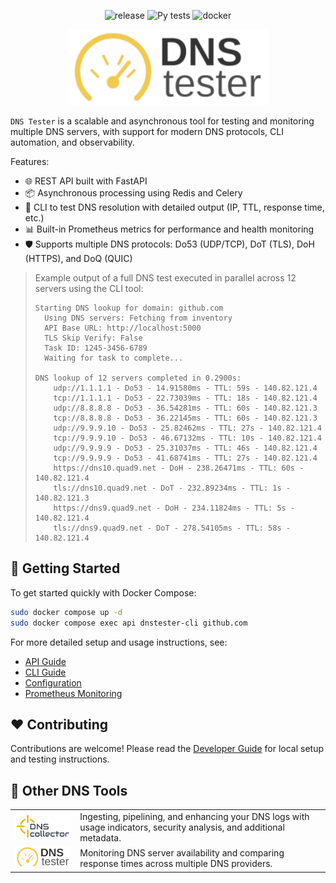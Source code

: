 <p align="center">
  <img src="https://img.shields.io/github/v/release/dmachard/dns-tester?logo=github&sort=semver" alt="release"/>
  <img src="https://img.shields.io/badge/pytest-43-green" alt="Py tests"/>
  <img src="https://img.shields.io/docker/pulls/dmachard/dnstester.svg" alt="docker"/>
</p>

<p align="center">
  <img src="docs/logo-dns-tester.png" alt="DNS-collector"/>
</p>

`DNS Tester` is a scalable and asynchronous tool for testing and monitoring multiple DNS servers, with support for modern DNS protocols, CLI automation, and observability.

Features:
- 🌐 REST API built with FastAPI
- 📦 Asynchronous processing using Redis and Celery
- 🧪 CLI to test DNS resolution with detailed output (IP, TTL, response time, etc.)
- 📊 Built-in Prometheus metrics for performance and health monitoring
- 🛡️ Supports multiple DNS protocols: Do53 (UDP/TCP), DoT (TLS), DoH (HTTPS), and DoQ (QUIC)

> Example output of a full DNS test executed in parallel across 12 servers using the CLI tool:
> 
> ```
> Starting DNS lookup for domain: github.com
>   Using DNS servers: Fetching from inventory
>   API Base URL: http://localhost:5000
>   TLS Skip Verify: False
>   Task ID: 1245-3456-6789
>   Waiting for task to complete...
> 
> DNS lookup of 12 servers completed in 0.2900s:
>     udp://1.1.1.1 - Do53 - 14.91580ms - TTL: 59s - 140.82.121.4
>     tcp://1.1.1.1 - Do53 - 22.73039ms - TTL: 18s - 140.82.121.4
>     udp://8.8.8.8 - Do53 - 36.54281ms - TTL: 60s - 140.82.121.3
>     tcp://8.8.8.8 - Do53 - 36.22145ms - TTL: 60s - 140.82.121.3
>     udp://9.9.9.10 - Do53 - 25.82462ms - TTL: 27s - 140.82.121.4
>     tcp://9.9.9.10 - Do53 - 46.67132ms - TTL: 10s - 140.82.121.4
>     udp://9.9.9.9 - Do53 - 25.31037ms - TTL: 46s - 140.82.121.4
>     tcp://9.9.9.9 - Do53 - 41.68741ms - TTL: 27s - 140.82.121.4
>     https://dns10.quad9.net - DoH - 238.26471ms - TTL: 60s - 140.82.121.4
>     tls://dns10.quad9.net - DoT - 232.89234ms - TTL: 1s - 140.82.121.3
>     https://dns9.quad9.net - DoH - 234.11824ms - TTL: 5s - 140.82.121.4
>     tls://dns9.quad9.net - DoT - 278.54105ms - TTL: 58s - 140.82.121.4
> ```

## 🚀 Getting Started

To get started quickly with Docker Compose:

```bash
sudo docker compose up -d
sudo docker compose exec api dnstester-cli github.com
```

For more detailed setup and usage instructions, see:
- [API Guide](docs/API_GUIDE.md) 
- [CLI Guide](docs/CLI_GUIDE.md) 
- [Configuration](docs/CONFIG.md)
- [Prometheus Monitoring](docs/MONITORING.md)

## ❤️ Contributing

Contributions are welcome!
Please read the [Developer Guide](CONTRIBUTING.md) for local setup and testing instructions.

## 🧰 Other DNS Tools

| | |
|:--:|------------|
| <a href="https://github.com/dmachard/DNS-collector" target="_blank"><img src="https://github.com/dmachard/DNS-collector/blob/main/docs/dns-collector_logo.png?raw=true" alt="DNS-collector" width="200"/></a> | Ingesting, pipelining, and enhancing your DNS logs with usage indicators, security analysis, and additional metadata. |
| <a href="https://github.com/dmachard/DNS-tester" target="_blank"><img src="https://github.com/dmachard/DNS-tester/blob/main/docs/logo-dns-tester.png?raw=true" alt="DNS-collector" width="200"/></a> | Monitoring DNS server availability and comparing response times across multiple DNS providers. |